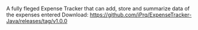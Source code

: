 A fully fleged Expense Tracker that can add, store and summarize data of the expenses entered
Download: https://github.com/iPrq/ExpenseTracker-Java/releases/tag/v1.0.0

